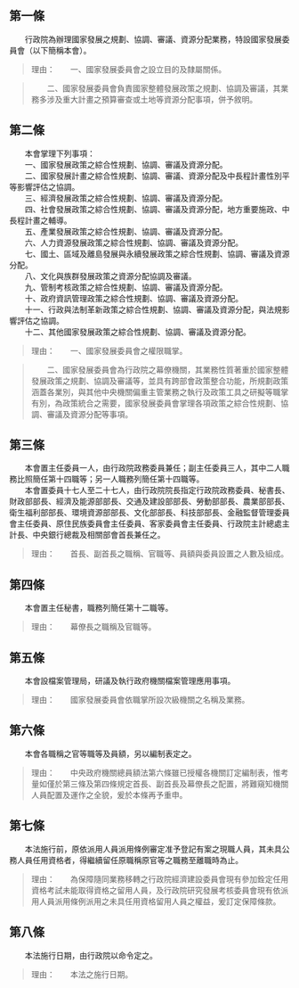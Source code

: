 第一條 
-------
　　行政院為辦理國家發展之規劃、協調、審議、資源分配業務，特設國家發展委員會（以下簡稱本會）。  
> 理由：　　一、國家發展委員會之設立目的及隸屬關係。

> 　　二、國家發展委員會負責國家整體發展政策之規劃、協調及審議，其業務多涉及重大計畫之預算審查或土地等資源分配事項，併予敘明。



第二條 
-------
　　本會掌理下列事項：  
　　一、國家發展政策之綜合性規劃、協調、審議及資源分配。  
　　二、國家發展計畫之綜合性規劃、協調、審議、資源分配及中長程計畫性別平等影響評估之協調。  
　　三、經濟發展政策之綜合性規劃、協調、審議及資源分配。  
　　四、社會發展政策之綜合性規劃、協調、審議及資源分配，地方重要施政、中長程計畫之輔導。  
　　五、產業發展政策之綜合性規劃、協調、審議及資源分配。  
　　六、人力資源發展政策之綜合性規劃、協調、審議及資源分配。  
　　七、國土、區域及離島發展與永續發展政策之綜合性規劃、協調、審議及資源分配。  
　　八、文化與族群發展政策之資源分配協調及審議。  
　　九、管制考核政策之綜合性規劃、協調、審議及資源分配。  
　　十、政府資訊管理政策之綜合性規劃、協調、審議及資源分配。  
　　十一、行政與法制革新政策之綜合性規劃、協調、審議及資源分配，與法規影響評估之協調。  
　　十二、其他國家發展政策之綜合性規劃、協調、審議及資源分配。  
> 理由：　　一、國家發展委員會之權限職掌。

> 　　二、國家發展委員會為行政院之幕僚機關，其業務性質著重於國家整體發展政策之規劃、協調及審議等，並具有跨部會政策整合功能，所規劃政策涵蓋各業別，與其他中央機關偏重主管業務之執行及政策工具之研擬等職掌有別，為政策統合之需要，國家發展委員會掌理各項政策之綜合性規劃、協調、審議及資源分配等事項。



第三條 
-------
　　本會置主任委員一人，由行政院政務委員兼任；副主任委員三人，其中二人職務比照簡任第十四職等；另一人職務列簡任第十四職等。  
　　本會置委員十七人至二十七人，由行政院院長指定行政院政務委員、秘書長、財政部部長、經濟及能源部部長、交通及建設部部長、勞動部部長、農業部部長、衛生福利部部長、環境資源部部長、文化部部長、科技部部長、金融監督管理委員會主任委員、原住民族委員會主任委員、客家委員會主任委員、行政院主計總處主計長、中央銀行總裁及相關部會首長兼任之。  
> 理由：　　首長、副首長之職稱、官職等、員額與委員設置之人數及組成。



第四條 
-------
　　本會置主任秘書，職務列簡任第十二職等。  
> 理由：　　幕僚長之職稱及官職等。



第五條 
-------
　　本會設檔案管理局，研議及執行政府機關檔案管理應用事項。  
> 理由：　　國家發展委員會依職掌所設次級機關之名稱及業務。



第六條 
-------
　　本會各職稱之官等職等及員額，另以編制表定之。  
> 理由：　　中央政府機關總員額法第六條雖已授權各機關訂定編制表，惟考量如僅於第三條及第四條規定首長、副首長及幕僚長之配置，將難窺知機關人員配置及運作之全貌，爰於本條再予重申。



第七條 
-------
　　本法施行前，原依派用人員派用條例審定准予登記有案之現職人員，其未具公務人員任用資格者，得繼續留任原職稱原官等之職務至離職時為止。  
> 理由：　　為保障隨同業務移轉之行政院經濟建設委員會現有參加銓定任用資格考試未能取得資格之留用人員，及行政院研究發展考核委員會現有依派用人員派用條例派用之未具任用資格留用人員之權益，爰訂定保障條款。



第八條 
-------
　　本法施行日期，由行政院以命令定之。  
> 理由：　　本法之施行日期。